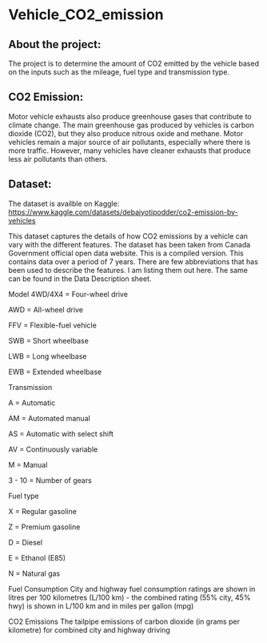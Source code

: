 # Vehicle_CO2_emission


## About the project:
The project is to determine the amount of CO2 emitted by the vehicle based on the inputs such as the mileage, fuel type and transmission type.

## CO2 Emission: 
Motor vehicle exhausts also produce greenhouse gases that contribute to climate change. The main greenhouse gas produced by vehicles is carbon dioxide (CO2), but they also produce nitrous oxide and methane.
Motor vehicles remain a major source of air pollutants, especially where there is more traffic. However, many vehicles have cleaner exhausts that produce less air pollutants than others.

## Dataset:
The dataset is availble on Kaggle: https://www.kaggle.com/datasets/debajyotipodder/co2-emission-by-vehicles

This dataset captures the details of how CO2 emissions by a vehicle can vary with the different features. 
The dataset has been taken from Canada Government official open data website. This is a compiled version. This contains data over a period of 7 years.
There are few abbreviations that has been used to describe the features. I am listing them out here. The same can be found in the Data Description sheet.

Model
4WD/4X4 = Four-wheel drive

AWD = All-wheel drive

FFV = Flexible-fuel vehicle

SWB = Short wheelbase

LWB = Long wheelbase

EWB = Extended wheelbase


Transmission

A = Automatic

AM = Automated manual

AS = Automatic with select shift

AV = Continuously variable

M = Manual

3 - 10 = Number of gears

Fuel type

X = Regular gasoline

Z = Premium gasoline

D = Diesel

E = Ethanol (E85)

N = Natural gas

Fuel Consumption
City and highway fuel consumption ratings are shown in litres per 100 kilometres (L/100 km) - the combined rating (55% city, 45% hwy) is shown in L/100 km and in miles per gallon (mpg)


CO2 Emissions
The tailpipe emissions of carbon dioxide (in grams per kilometre) for combined city and highway driving
